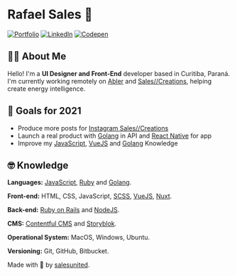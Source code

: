 # Rafael Sales 👾

[![Portfolio](https://img.shields.io/static/v1?label=Portfolio&message=%20&logo=GoogleChrome&color=blue&style=flat-square&logoColor=white)](https://salescreations.com.br/) [![LinkedIn](https://img.shields.io/static/v1?label=LinkedIn&message=%20&color=blue&logo=LinkedIn&style=flat-square&logoColor=white)](https://www.linkedin.com/in/salescreations/) [![Codepen](https://img.shields.io/static/v1?label=Codepen&message=%20&color=blue&logo=Codepen&style=flat-square&logoColor=white)](https://codepen.io/rsales)

## 🖖🏼 About Me
Hello! I'm a **UI Designer and Front-End** developer based in Curitiba, Paraná. I'm currently working remotely on [Abler](https://github.com/Abler-Recrutamento-Digital) and [Sales//Creations](https://github.com/SalesCreations), helping create energy intelligence.

## 🔭 Goals for 2021

- Produce more posts for [Instagram Sales//Creations](https://www.instagram.com/salescreations/)
- Launch a real product with [Golang](https://golang.org/) in API and [React Native](https://reactnative.dev/) for app
- Improve my [JavaScript](https://developer.mozilla.org/pt-BR/docs/Web/JavaScript), [VueJS](https://vuejs.org/) and [Golang](https://golang.org/) Knowledge

## 🤓 Knowledge

**Languages:** 
[JavaScript](https://developer.mozilla.org/pt-BR/docs/Web/JavaScript), [Ruby](https://www.ruby-lang.org/pt/) and [Golang](https://golang.org/).

**Front-end:**
HTML, CSS, JavaScript, [SCSS](https://sass-lang.com/guide), [VueJS](https://vuejs.org/), [Nuxt](https://nuxtjs.org/).

**Back-end:**
[Ruby on Rails](https://rubyonrails.org/) and [NodeJS](https://nodejs.org/en/).

**CMS:**
[Contentful CMS](https://www.contentful.com/) and [Storyblok](https://www.storyblok.com/).

**Operational System:**
MacOS, Windows, Ubuntu.

**Versioning:**
Git, GitHub, Bitbucket.

Made with 💙 by [salesunited](https://www.instagram.com/salesunited/).
